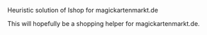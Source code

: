 Heuristic solution of Ishop for magickartenmarkt.de

This will hopefully be a shopping helper for magickartenmarkt.de.

